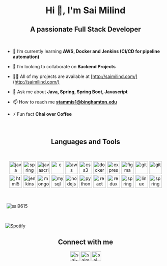<h1 align="center">Hi 👋, I'm Sai Milind</h1>
<h2 align="center">A passionate Full Stack Developer</h2>
<br>

- 🌱 I’m currently learning **AWS, Docker and Jenkins (CI/CD for pipeline automation)**

- 👯 I’m looking to collaborate on **Backend Projects**

- 👨‍💻 All of my projects are available at [http://saimilind.com/](http://saimilind.com/)

- 💬 Ask me about **Java, Spring, Spring Boot, Javascript**

- 📫 How to reach me **stammis1@binghamton.edu**

- ⚡ Fun fact **Chai over Coffee**


<br>
<h2 align="center"> Languages and Tools </h2>
<br>
<p align="center">
<img src="https://cdn.jsdelivr.net/npm/simple-icons@v4/icons/java.svg" alt="java" width="40" height="40"/> 
<img src="https://cdn.jsdelivr.net/npm/simple-icons@v4/icons/spring.svg" alt="spring" width="40" height="40"/>
<img src="https://cdn.jsdelivr.net/npm/simple-icons@v4/icons/javascript.svg" alt="javascript" width="40" height="40"/> 
<img src="https://cdn.jsdelivr.net/npm/simple-icons@v4/icons/c.svg" alt="c" width="40" height="40"/>
<img src="https://cdn.jsdelivr.net/npm/simple-icons@v4/icons/amazonaws.svg" alt="aws" width="40" height="40"/> 
<img src="https://cdn.jsdelivr.net/npm/simple-icons@v4/icons/css3.svg" alt="css3" width="40" height="40"/> 
<img src="https://cdn.jsdelivr.net/npm/simple-icons@v4/icons/docker.svg" alt="docker" width="40" height="40"/> 
<img src="https://cdn.jsdelivr.net/npm/simple-icons@v4/icons/express.svg" alt="express" width="40" height="40"/> 
<img src="https://cdn.jsdelivr.net/npm/simple-icons@v4/icons/figma.svg" alt="figma" width="40" height="40"/> 
<img src="https://cdn.jsdelivr.net/npm/simple-icons@v4/icons/github.svg" alt="git" width="40" height="40"/>
<img src="https://cdn.jsdelivr.net/npm/simple-icons@v4/icons/git.svg" alt="git" width="40" height="40"/> 
<img src="https://cdn.jsdelivr.net/npm/simple-icons@v4/icons/html5.svg" alt="html5" width="40" height="40"/> 

<img src="https://cdn.jsdelivr.net/npm/simple-icons@v4/icons/jenkins.svg" alt="jenkins" width="40" height="40"/> 
<img src="https://cdn.jsdelivr.net/npm/simple-icons@v4/icons/mongodb.svg" alt="mongodb" width="40" height="40"/> 
<img src="https://cdn.jsdelivr.net/npm/simple-icons@v4/icons/mysql.svg" alt="mysql" width="40" height="40"/> 
<img src="https://cdn.jsdelivr.net/npm/simple-icons@v4/icons/node-dot-js.svg" alt="nodejs" width="40" height="40"/> 
<img src="https://cdn.jsdelivr.net/npm/simple-icons@v4/icons/python.svg" alt="python" width="40" height="40"/> 
<img src="https://cdn.jsdelivr.net/npm/simple-icons@v4/icons/react.svg" alt="react" width="40" height="40"/> 
<img src="https://cdn.jsdelivr.net/npm/simple-icons@v4/icons/redux.svg" alt="redux" width="40" height="40"/> 
<img src="https://cdn.jsdelivr.net/npm/simple-icons@v4/icons/firebase.svg" alt="spring" width="40" height="40"/>
<img src="https://cdn.jsdelivr.net/npm/simple-icons@v4/icons/linux.svg" alt="linux" width="40" height="40"/>
<img src="https://cdn.jsdelivr.net/npm/simple-icons@v4/icons/windows.svg" alt="spring" width="40" height="40"/></p>

<br>
<p>&nbsp;<img align="center" src="https://github-readme-stats.vercel.app/api?username=sai9615&show_icons=true&text_color=ffff&bg_color=0,000000,2852aa&theme=dark" alt="sai9615" /></p>
</p> <br>

[![Spotify](https://novatorem-five-dun.vercel.app/api/spotify
)](https://open.spotify.com/user/sai9615)


<h2 align="center"> Connect with me </h2>
<p align="center">
<a href="https://linkedin.com/in/sai-milind-tammisetti" target="blank"><img align="center" src="https://cdn.jsdelivr.net/npm/simple-icons@3.0.1/icons/linkedin.svg" alt="sai-milind-tammisetti" height="30" width="30" /></a>
<a href="https://fb.com/saimilind08" target="blank"><img align="center" src="https://cdn.jsdelivr.net/npm/simple-icons@3.0.1/icons/facebook.svg" alt="saimilind08" height="30" width="30" /></a>
<a href="https://instagram.com/sai_milind" target="blank"><img align="center" src="https://cdn.jsdelivr.net/npm/simple-icons@3.0.1/icons/instagram.svg" alt="sai_milind" height="30" width="30" /></a>
</p>